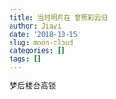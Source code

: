 ```yaml
---
title: 当时明月在 曾照彩云归
author: Jiayi
date: '2018-10-15'
slug: moon-cloud
categories: []
tags: []
---
```

梦后楼台高锁

